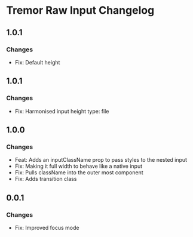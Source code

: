 # Tremor Raw Input Changelog

## 1.0.1

### Changes

- Fix: Default height

## 1.0.1

### Changes

- Fix: Harmonised input height type: file

## 1.0.0

### Changes

- Feat: Adds an inputClassName prop to pass styles to the nested input
- Fix: Making it full width to behave like a native input
- Fix: Pulls className into the outer most component
- Fix: Adds transition class

## 0.0.1

### Changes

- Fix: Improved focus mode
